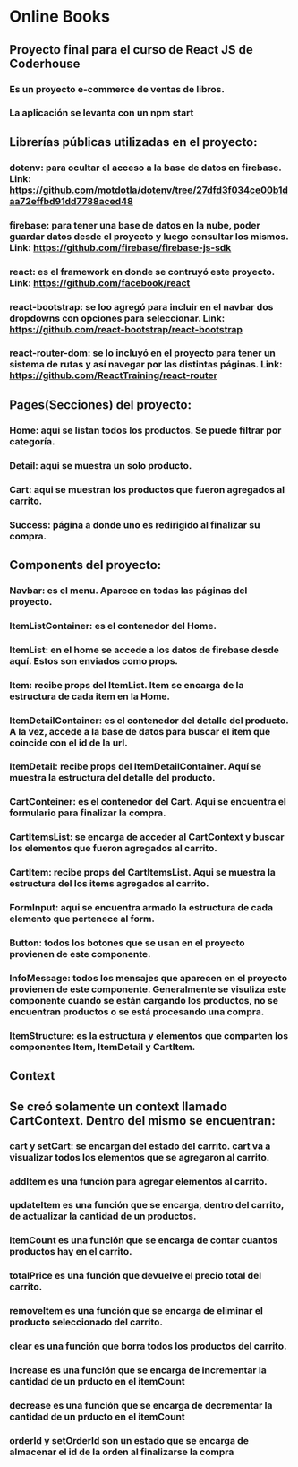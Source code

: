 # Online Books

## Proyecto final para el curso de React JS de Coderhouse

### Es un proyecto e-commerce de ventas de libros.

### La aplicación se levanta con un npm start

## Librerías públicas utilizadas en el proyecto:

### dotenv: para ocultar el acceso a la base de datos en firebase. Link: https://github.com/motdotla/dotenv/tree/27dfd3f034ce00b1daa72effbd91dd7788aced48

### firebase: para tener una base de datos en la nube, poder guardar datos desde el proyecto y luego consultar los mismos. Link: https://github.com/firebase/firebase-js-sdk

### react: es el framework en donde se contruyó este proyecto. Link: https://github.com/facebook/react

### react-bootstrap: se loo agregó para incluir en el navbar dos dropdowns con opciones para seleccionar. Link: https://github.com/react-bootstrap/react-bootstrap

### react-router-dom: se lo incluyó en el proyecto para tener un sistema de rutas y así navegar por las distintas páginas. Link: https://github.com/ReactTraining/react-router

## Pages(Secciones) del proyecto:

### Home: aqui se listan todos los productos. Se puede filtrar por categoría.

### Detail: aqui se muestra un solo producto.

### Cart: aqui se muestran los productos que fueron agregados al carrito.

### Success: página a donde uno es redirigido al finalizar su compra.

## Components del proyecto:

### Navbar: es el menu. Aparece en todas las páginas del proyecto.

### ItemListContainer: es el contenedor del Home.

### ItemList: en el home se accede a los datos de firebase desde aquí. Estos son enviados como props.

### Item: recibe props del ItemList. Item se encarga de la estructura de cada item en la Home.

### ItemDetailContainer: es el contenedor del detalle del producto. A la vez, accede a la base de datos para buscar el item que coincide con el id de la url.

### ItemDetail: recibe props del ItemDetailContainer. Aquí se muestra la estructura del detalle del producto.

### CartConteiner: es el contenedor del Cart. Aqui se encuentra el formulario para finalizar la compra.

### CartItemsList: se encarga de acceder al CartContext y buscar los elementos que fueron agregados al carrito.

### CartItem: recibe props del CartItemsList. Aqui se muestra la estructura del los items agregados al carrito.

### FormInput: aqui se encuentra armado la estructura de cada elemento que pertenece al form.

### Button: todos los botones que se usan en el proyecto provienen de este componente.

### InfoMessage: todos los mensajes que aparecen en el proyecto provienen de este componente. Generalmente se visuliza este componente cuando se están cargando los productos, no se encuentran productos o se está procesando una compra.

### ItemStructure: es la estructura y elementos que comparten los componentes Item, ItemDetail y CartItem.

## Context

## Se creó solamente un context llamado CartContext. Dentro del mismo se encuentran:

### cart y setCart: se encargan del estado del carrito. cart va a visualizar todos los elementos que se agregaron al carrito.

### addItem es una función para agregar elementos al carrito.

### updateItem es una función que se encarga, dentro del carrito, de actualizar la cantidad de un productos.

### itemCount es una función que se encarga de contar cuantos productos hay en el carrito.

### totalPrice es una función que devuelve el precio total del carrito.

### removeItem es una función que se encarga de eliminar el producto seleccionado del carrito.

### clear es una función que borra todos los productos del carrito.

### increase es una función que se encarga de incrementar la cantidad de un prducto en el itemCount

### decrease es una función que se encarga de decrementar la cantidad de un prducto en el itemCount

### orderId y setOrderId son un estado que se encarga de almacenar el id de la orden al finalizarse la compra
